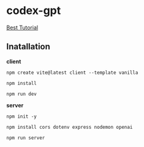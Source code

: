 # codex-gpt


[Best Tutorial](https://www.youtube.com/watch?v=2FeymQoKvrk)

## Inatallation

**client**

	npm create vite@latest client --template vanilla
  
	npm install
	
	npm run dev
  
**server**

	npm init -y
  
	npm install cors dotenv express nodemon openai
	
	npm run server

